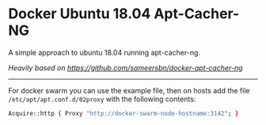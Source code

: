 # Docker Ubuntu 18.04 Apt-Cacher-NG

A simple approach to ubuntu 18.04 running apt-cacher-ng.

_Heavily based on https://github.com/sameersbn/docker-apt-cacher-ng_

---

For docker swarm you can use the example file, then on hosts add the file `/etc/apt/apt.conf.d/02proxy` with the following contents:

```sh
Acquire::http { Proxy "http://docker-swarm-node-hostname:3142"; }
```